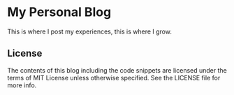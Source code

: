 # My Personal Blog

This is where I post my experiences, this is where I grow.

## License

The contents of this blog including the code snippets are licensed under the terms of MIT License unless otherwise specified. See the LICENSE file for more info.
